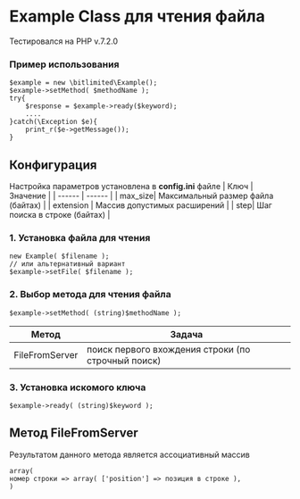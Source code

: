 # Example Class для чтения файла

Тестировался на PHP v.7.2.0

### Пример использования

    $example = new \bitlimited\Example();
    $example->setMethod( $methodName );
    try{
		$response = $example->ready($keyword);
		....
    }catch(\Exception $e){
    	print_r($e->getMessage());
    }
## Конфигурация
Настройка параметров установлена в __config.ini__ файле 
| Ключ | Значение |
| ------ | ------ |
| max_size| Максимальный размер файла (байтах) |
| extension | Массив допустимых расширений  |
| step| Шаг поиска в строке (байтах) |
### 1. Установка файла для чтения

    new Example( $filename );
    // или альтернативный вариант 
    $example->setFile( $filename );

### 2. Выбор метода для чтения файла

    $example->setMethod( (string)$methodName );
| Метод | Задача |
| ------ | ------ |
| FileFromServer| поиск первого вхождения строки (по строчный поиск)|

    
### 3. Установка искомого ключа 

    $example->ready( (string)$keyword );

## Метод FileFromServer
Результатом данного метода является ассоциативный массив

    array(
    номер строки => array( ['position'] => позиция в строке ),
    )